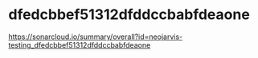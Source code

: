 # dfedcbbef51312dfddccbabfdeaone
https://sonarcloud.io/summary/overall?id=neojarvis-testing_dfedcbbef51312dfddccbabfdeaone
